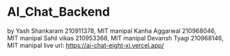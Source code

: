 # AI_Chat_Backend
by 
   Yash Shankaram 210911378, MIT manipal
   Kanha Aggarwal 210968046, MIT manipal
   Sahil vikas 210953368, MIT manipal
   Devansh Tyagi 210968146, MIT manipal
live url: https://ai-chat-eight-xi.vercel.app/
